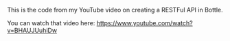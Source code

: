 This is the code from my YouTube video on creating a RESTFul API in Bottle.

You can watch that video here: https://www.youtube.com/watch?v=BHAUJUuhiDw
